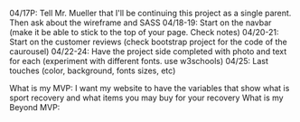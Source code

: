 04/17P: Tell Mr. Mueller that I'll be continuing this project as a single parent. Then ask about the wireframe and SASS
04/18-19: Start on the navbar (make it be able to stick to the top of your page. Check notes)
04/20-21: Start on the customer reviews (check bootstrap project for the code of the caurousel)
04/22-24: Have the project side completed with photo and text for each (experiment with different fonts. use w3schools)
04/25: Last touches (color, background, fonts sizes, etc)

What is my MVP: I want my website to have the variables that show what is sport recovery and what items you may buy for your recovery
What is my Beyond MVP: 